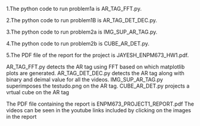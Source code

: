 1.The python code to run problem1a is AR_TAG_FFT.py.
 
2.The python code to run problem1B is AR_TAG_DET_DEC.py.
 
3.The python code to run problem2a is IMG_SUP_AR_TAG.py.
 
4.The python code to run problem2b is CUBE_AR_DET.py.
 
5.The PDF file of the report for the project is JAYESH_ENPM673_HW1.pdf.


AR_TAG_FFT.py detects the AR tag using FFT based on which matplotlib plots are generated.
AR_TAG_DET_DEC.py detects the AR tag along with binary and deimal value for all the videos.
IMG_SUP_AR_TAG.py superimposes the testudo.png on the AR tag.
CUBE_AR_DET.py projects a vrtual cube on the AR tag

The PDF file containing the report is ENPM673_PROJECT1_REPORT.pdf
The videos can be seen in the youtube links included by clicking on the images in the report
